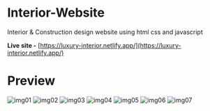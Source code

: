 # Interior-Website
Interior &amp; Construction design website using html css and javascript

**Live site -** [https://luxury-interior.netlify.app/](https://luxury-interior.netlify.app/)

# Preview
![img01](https://user-images.githubusercontent.com/83011210/227756786-f43a14b4-e2ee-4839-9490-ddd480fa9881.png)
![img02](https://user-images.githubusercontent.com/83011210/227756803-8da2e912-0fff-4f53-9e87-ee71d4fafb1e.png)
![img03](https://user-images.githubusercontent.com/83011210/227756815-9f12b1dd-0efc-419d-bcc4-61695ba1234f.png)
![img04](https://user-images.githubusercontent.com/83011210/227756832-40998891-5788-40dd-a252-bdc9407c6bc4.png)
![img05](https://user-images.githubusercontent.com/83011210/227756846-b0909186-449a-4eec-9bd6-c21cd9804209.png)
![img06](https://user-images.githubusercontent.com/83011210/227756852-2047456e-601e-4fb6-ad82-093948ff88fd.png)
![img07](https://user-images.githubusercontent.com/83011210/227756862-cc311e46-b574-402b-a86f-41df2219d056.png)

